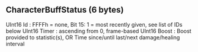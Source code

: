 ## CharacterBuffStatus (6 bytes)

UInt16 Id : FFFFh = none, Bit 15: 1 = most recently given, see list of IDs below
UInt16 Timer : ascending from 0, frame-based
UInt16 Boost : Boost provided to statistic(s), OR Time since/until last/next damage/healing interval